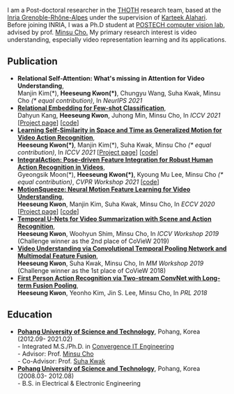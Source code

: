 I am a Post-doctoral researcher in the [THOTH](https://team.inria.fr/thoth/) research team, based at the [Inria Grenoble-Rhône-Alpes](https://www.inria.fr/fr/centre-inria-grenoble-rhone-alpes) under the supervision of [Karteek Alahari](https://thoth.inrialpes.fr/people/alahari/).
Before joining INRIA, I was a Ph.D student at [POSTECH computer vision lab](https://cvlab.postech.ac.kr/lab/index.php), advised by prof. [Minsu Cho.](http://cvlab.postech.ac.kr/~mcho/)
My primary research interest is video understanding, especially video representation learning and its applications.

## Publication
 - **Relational Self-Attention: What's missing in Attention for Video Understanding**,  
   Manjin Kim(&#42;), **Heeseung Kwon(&#42;)**, Chungyu Wang, Suha Kwak, Minsu Cho *(&#42; equal contribution)*, In *NeurIPS 2021* 
 - **[Relational Embedding for Few-shot Classification](https://arxiv.org/abs/2108.09666)**,   
   Dahyun Kang, **Heeseung Kwon**, Juhong Min, Minsu Cho, In *ICCV 2021* 
   &#91;[Project page](http://cvlab.postech.ac.kr/research/RENet/)&#93; &#91;[code](https://github.com/dahyun-kang/renet)&#93;   
 - **[Learning Self-Similarity in Space and Time as Generalized Motion for Video Action Recognition](https://arxiv.org/abs/2102.07092)**,   
   **Heeseung Kwon(&#42;)**, Manjin Kim(&#42;), Suha Kwak, Minsu Cho *(&#42; equal contribution)*, In *ICCV 2021*  &#91;[Project page](https://cvlab.postech.ac.kr/research/SELFY/)&#93; &#91;[code](https://github.com/arunos728/SELFY)&#93;
- **[IntegralAction: Pose-driven Feature Integration for Robust Human Action Recognition in Videos](https://arxiv.org/abs/2007.06317)**,  
  Gyeongsik Moon(&#42;), **Heeseung Kwon(&#42;)**, Kyoung Mu Lee, Minsu Cho *(&#42; equal contribution)*, *CVPR Workshop 2021*  &#91;[code](https://github.com/mks0601/IntegralAction_RELEASE)&#93;
- **[MotionSqueeze: Neural Motion Feature Learning for Video Understanding](https://arxiv.org/abs/2007.09933)**,  
  **Heeseung Kwon**, Manjin Kim, Suha Kwak, Minsu Cho, In *ECCV 2020*  &#91;[Project page](https://cvlab.postech.ac.kr/research/MotionSqueeze/)&#93; &#91;[code](https://github.com/arunos728/MotionSqueeze)&#93;
- **[Temporal U-Nets for Video Summarization with Scene and Action Recognition](https://openaccess.thecvf.com/content_ICCVW_2019/papers/CoView/Kwon_Temporal_U-Nets_for_Video_Summarization_with_Scene_and_Action_Recognition_ICCVW_2019_paper.pdf)**,   
  **Heeseung Kwon**, Woohyun Shim, Minsu Cho, In *ICCV Workshop 2019* (Challenge winner as the 2nd place of CoVieW 2019)  
- **[Video Understanding via Convolutional Temporal Pooling Network and Multimodal Feature Fusion](https://dl.acm.org/doi/10.1145/3265987.3265991)**,  
  **Heeseung Kwon**, Suha Kwak, Minsu Cho, In *MM Workshop 2019* (Challenge winner as the 1st place of CoVieW 2018)
- **[First Person Action Recognition  via  Two-stream  ConvNet  with  Long-term  Fusion  Pooling](https://www.sciencedirect.com/science/article/pii/S0167865518303027)**,  
  **Heeseung Kwon**, Yeonho Kim, Jin S. Lee, Minsu Cho, In *PRL 2018*  

## Education
- **[Pohang University of Science and Technology](http://postech.ac.kr/eng/)**, Pohang, Korea (2012.09- 2021.02)  
  \- Integrated M.S./Ph.D. in [Convergence IT Engineering](https://cite.postech.ac.kr/)  
  \- Advisor: Prof. [Minsu Cho](http://cvlab.postech.ac.kr/~mcho/)  
  \- Co-Advisor: Prof. [Suha Kwak](https://cvlab.postech.ac.kr/~suhakwak/)
- **[Pohang University of Science and Technology](http://postech.ac.kr/eng/)**, Pohang, Korea (2008.03- 2012.08)  
	\- B.S. in Electrical & Electronic Engineering  
	
<!--## Honors & Awards
- The challenge winner at CoVieW'19 workshop and challenge, ICCV 2019  
  \- **2nd place** at the Challenge on Comprehensive Video Understanding in the Wild
- The challenge winner at CoVieW'18 workshop and challenge, ACM MM 2018  
  \- **1st place** at the Challenge on Comprehensive Video Understanding in the Wild  
  \- Awarded to **the best algorithm** on multi-task action and scene recognition 	--> 
  
<!--## Patent
- Method for temporal information encoding of the videosegment frame-wise features for video recognition   
  \- Yeongsuk Kim, **Heeseung Kwon** (Korean domestic; 1019369470000) -->
  
<!--## Language skills  
- Korean(native), English(advanced)-->
